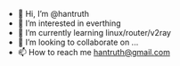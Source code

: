 - 👋 Hi, I’m @hantruth
- 👀 I’m interested in everthing
- 🌱 I’m currently learning linux/router/v2ray
- 💞️ I’m looking to collaborate on ...
- 📫 How to reach me hantruth@gmail.com

<!---
hantruth/hantruth is a ✨ special ✨ repository because its `README.md` (this file) appears on your GitHub profile.
You can click the Preview link to take a look at your changes.
--->
